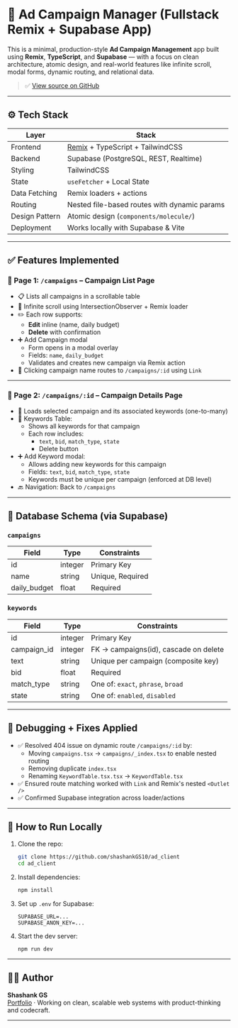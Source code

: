 
# 🧠 Ad Campaign Manager (Fullstack Remix + Supabase App)

This is a minimal, production-style **Ad Campaign Management** app built using **Remix**, **TypeScript**, and **Supabase** — with a focus on clean architecture, atomic design, and real-world features like infinite scroll, modal forms, dynamic routing, and relational data.

> ✅ [View source on GitHub](https://github.com/shashankGS10/ad_client)

---

## ⚙️ Tech Stack

| Layer         | Stack                          |
|---------------|---------------------------------|
| Frontend      | [Remix](https://remix.run/) + TypeScript + TailwindCSS |
| Backend       | Supabase (PostgreSQL, REST, Realtime) |
| Styling       | TailwindCSS |
| State         | `useFetcher` + Local State |
| Data Fetching | Remix loaders + actions |
| Routing       | Nested file-based routes with dynamic params |
| Design Pattern| Atomic design (`components/molecule/`) |
| Deployment    | Works locally with Supabase & Vite |

---

## ✅ Features Implemented

### 🧾 Page 1: `/campaigns` – Campaign List Page

- 📋 Lists all campaigns in a scrollable table
- 🔁 Infinite scroll using IntersectionObserver + Remix loader
- ✏️ Each row supports:
  - **Edit** inline (name, daily budget)
  - **Delete** with confirmation
- ➕ Add Campaign modal
  - Form opens in a modal overlay
  - Fields: `name`, `daily_budget`
  - Validates and creates new campaign via Remix action
- 🔗 Clicking campaign name routes to `/campaigns/:id` using `Link`

---

### 📄 Page 2: `/campaigns/:id` – Campaign Details Page

- 🎯 Loads selected campaign and its associated keywords (one-to-many)
- 🧠 Keywords Table:
  - Shows all keywords for that campaign
  - Each row includes:
    - `text`, `bid`, `match_type`, `state`
    - Delete button
- ➕ Add Keyword modal:
  - Allows adding new keywords for this campaign
  - Fields: `text`, `bid`, `match_type`, `state`
  - Keywords must be unique per campaign (enforced at DB level)
- 🔙 Navigation: Back to `/campaigns`

---

## 🧩 Database Schema (via Supabase)

### `campaigns`

| Field         | Type      | Constraints      |
|---------------|-----------|------------------|
| id            | integer   | Primary Key      |
| name          | string    | Unique, Required |
| daily_budget  | float     | Required         |

### `keywords`

| Field         | Type      | Constraints                             |
|---------------|-----------|-----------------------------------------|
| id            | integer   | Primary Key                             |
| campaign_id   | integer   | FK → campaigns(id), cascade on delete   |
| text          | string    | Unique per campaign (composite key)     |
| bid           | float     | Required                                |
| match_type    | string    | One of: `exact`, `phrase`, `broad`      |
| state         | string    | One of: `enabled`, `disabled`           |

---

## 🐛 Debugging + Fixes Applied

- ✅ Resolved 404 issue on dynamic route `/campaigns/:id` by:
  - Moving `campaigns.tsx` → `campaigns/_index.tsx` to enable nested routing
  - Removing duplicate `index.tsx`
  - Renaming `KeywordTable.tsx.tsx` → `KeywordTable.tsx`
- ✅ Ensured route matching worked with `Link` and Remix's nested `<Outlet />`
- ✅ Confirmed Supabase integration across loader/actions

---

## 🚀 How to Run Locally

1. Clone the repo:
   ```bash
   git clone https://github.com/shashankGS10/ad_client
   cd ad_client
   ```

2. Install dependencies:
   ```bash
   npm install
   ```

3. Set up `.env` for Supabase:
   ```env
   SUPABASE_URL=...
   SUPABASE_ANON_KEY=...
   ```

4. Start the dev server:
   ```bash
   npm run dev
   ```

---

## 👨‍💻 Author

**Shashank GS**  
[Portfolio](https://github.com/shashankGS10) · Working on clean, scalable web systems with product-thinking and codecraft.

---